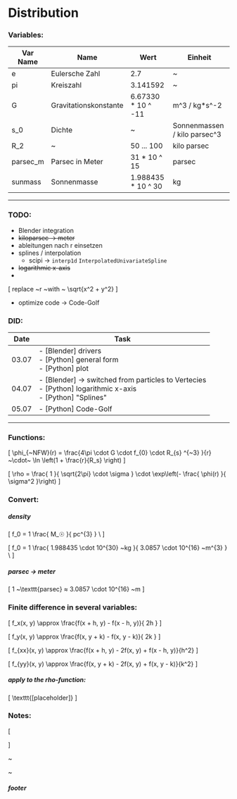 # Distribution

### Variables:

Var Name | Name | Wert | Einheit
-- | -- | -- | --
e  | Eulersche Zahl | 2.7 | ~ |
pi | Kreiszahl | 3.141592 | ~ |
G | Gravitationskonstante | 6.67330 * 10 ^ -11 | m^3 / kg*s^-2
s_0 | Dichte | ~ | Sonnenmassen / kilo parsec^3 |
R_2 | ~ | 50 ... 100 | kilo parsec |
parsec_m | Parsec in Meter | 31 * 10 ^ 15 | parsec |
sunmass | Sonnenmasse | 1.988435 * 10 ^ 30 | kg

---

### TODO:
- Blender integration
- ~~kiloparsec -> meter~~
- ableitungen nach r einsetzen
- splines / interpolation
  - scipi -> `interp1d` `InterpolatedUnivariateSpline`
- ~~logarithmic x-axis~~
-
\[
  replace ~r ~with  ~ \sqrt{x^2 + y^2}
\]
- optimize code -> Code-Golf

### DID:
Date | Task
--- | ---
03.07 | - [Blender] drivers <br> - [Python] general form <br> - [Python] plot
04.07 | - [Blender] -> switched from particles to Vertecies <br> - [Python] logarithmic x-axis <br> - [Python] "Splines"
05.07 | - [Python] Code-Golf
---

### Functions:

\[
  \phi_{~NFW}(r) = \frac{4\pi \cdot G \cdot f_{0} \cdot R_{s} ^{~3} }{r} ~\cdot~ \ln \left(1 + \frac{r}{R_s} \right)
\]

\[
  \rho = \frac{ 1 }{ \sqrt{2\pi} \cdot \sigma } \cdot \exp\left(- \frac{ \phi(r) }{ \sigma^2 }\right)
\]

### Convert:

##### density

\[
  f_0 = 1 \frac{ M_☉ }{ pc^{3} } \\
\]

\[
  f_0 = 1 \frac{ 1.988435 \cdot 10^{30} ~kg }{ 3.0857 \cdot 10^{16} ~m^{3} } \\
\]

##### parsec -> meter
\[
  1 ~\texttt{parsec} ≈ 3.0857 \cdot 10^{16} ~m
\]

### Finite difference in several variables:
\[
  f_x(x, y) \approx \frac{f(x + h, y) - f(x - h, y)}{ 2h }
\]

\[
  f_y(x, y) \approx \frac{f(x, y + k) - f(x, y - k)}{ 2k }
\]

\[
  f_{xx}(x, y) \approx \frac{f(x + h, y) - 2f(x, y) + f(x - h, y)}{h^2}
\]

\[
  f_{yy}(x, y) \approx \frac{f(x, y + k) - 2f(x, y) + f(x, y - k)}{k^2}
\]

##### apply to the rho-function:
\[
  \texttt{[placeholder]}
\]

### Notes:
\[

\]

~

~

##### footer

